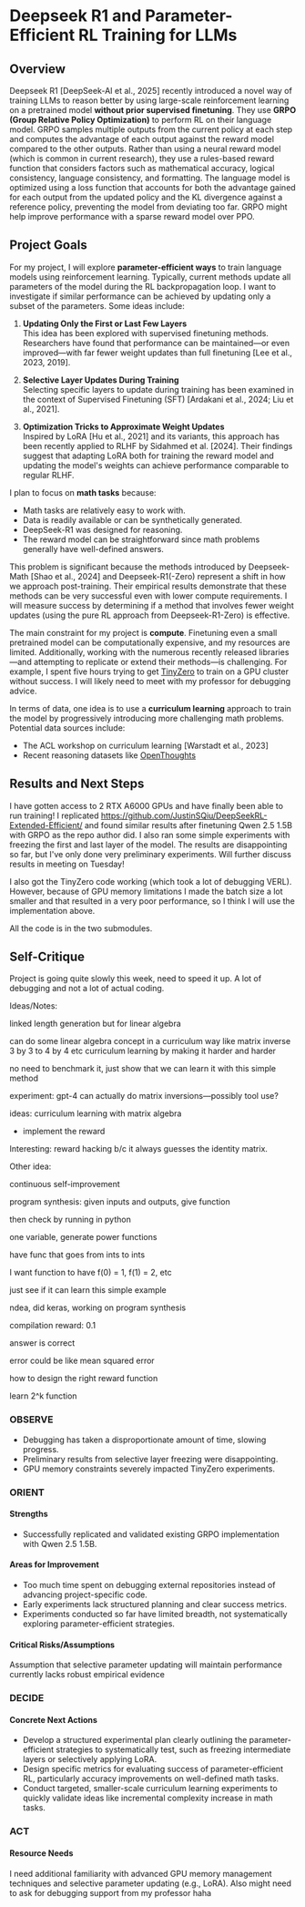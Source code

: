 # Deepseek R1 and Parameter-Efficient RL Training for LLMs

## Overview

Deepseek R1 [DeepSeek-AI et al., 2025] recently introduced a novel way of training LLMs to reason better by using large-scale reinforcement learning on a pretrained model **without prior supervised finetuning**. They use **GRPO (Group Relative Policy Optimization)** to perform RL on their language model. GRPO samples multiple outputs from the current policy at each step and computes the advantage of each output against the reward model compared to the other outputs. Rather than using a neural reward model (which is common in current research), they use a rules-based reward function that considers factors such as mathematical accuracy, logical consistency, language consistency, and formatting. The language model is optimized using a loss function that accounts for both the advantage gained for each output from the updated policy and the KL divergence against a reference policy, preventing the model from deviating too far. GRPO might help improve performance with a sparse reward model over PPO.

## Project Goals

For my project, I will explore **parameter-efficient ways** to train language models using reinforcement learning. Typically, current methods update all parameters of the model during the RL backpropagation loop. I want to investigate if similar performance can be achieved by updating only a subset of the parameters. Some ideas include:

1. **Updating Only the First or Last Few Layers**  
   This idea has been explored with supervised finetuning methods. Researchers have found that performance can be maintained—or even improved—with far fewer weight updates than full finetuning [Lee et al., 2023, 2019].

2. **Selective Layer Updates During Training**  
   Selecting specific layers to update during training has been examined in the context of Supervised Finetuning (SFT) [Ardakani et al., 2024; Liu et al., 2021].

3. **Optimization Tricks to Approximate Weight Updates**  
   Inspired by LoRA [Hu et al., 2021] and its variants, this approach has been recently applied to RLHF by Sidahmed et al. [2024]. Their findings suggest that adapting LoRA both for training the reward model and updating the model's weights can achieve performance comparable to regular RLHF.

I plan to focus on **math tasks** because:
- Math tasks are relatively easy to work with.
- Data is readily available or can be synthetically generated.
- DeepSeek-R1 was designed for reasoning.
- The reward model can be straightforward since math problems generally have well-defined answers.

This problem is significant because the methods introduced by Deepseek-Math [Shao et al., 2024] and Deepseek-R1(-Zero) represent a shift in how we approach post-training. Their empirical results demonstrate that these methods can be very successful even with lower compute requirements. I will measure success by determining if a method that involves fewer weight updates (using the pure RL approach from Deepseek-R1-Zero) is effective.

The main constraint for my project is **compute**. Finetuning even a small pretrained model can be computationally expensive, and my resources are limited. Additionally, working with the numerous recently released libraries—and attempting to replicate or extend their methods—is challenging. For example, I spent five hours trying to get [TinyZero](https://github.com/Jiayi-Pan/TinyZero) to train on a GPU cluster without success. I will likely need to meet with my professor for debugging advice.

In terms of data, one idea is to use a **curriculum learning** approach to train the model by progressively introducing more challenging math problems. Potential data sources include:
- The ACL workshop on curriculum learning [Warstadt et al., 2023]
- Recent reasoning datasets like [OpenThoughts](https://huggingface.co/datasets/open-thoughts/OpenThoughts-114k)

## Results and Next Steps

I have gotten access to 2 RTX A6000 GPUs and have finally been able to run training! I replicated https://github.com/JustinSQiu/DeepSeekRL-Extended-Efficient/ and found similar results after finetuning Qwen 2.5 1.5B with GRPO as the repo author did. I also ran some simple experiments with freezing the first and last layer of the model. The results are disappointing so far, but I've only done very preliminary experiments. Will further discuss results in meeting on Tuesday!

I also got the TinyZero code working (which took a lot of debugging VERL). However, because of GPU memory limitations I made the batch size a lot smaller and that resulted in a very poor performance, so I think I will use the implementation above.

All the code is in the two submodules.

## Self-Critique
Project is going quite slowly this week, need to speed it up. A lot of debugging and not a lot of actual coding.

Ideas/Notes:

linked length generation but for linear algebra

can do some linear algebra concept in a curriculum way like matrix inverse 3 by 3 to 4 by 4 etc
curriculum learning by making it harder and harder

no need to benchmark it, just show that we can learn it with this simple method

experiment: gpt-4 can actually do matrix inversions—possibly tool use?

ideas: curriculum learning with matrix algebra
- implement the reward

Interesting: reward hacking b/c it always guesses the identity matrix.

Other idea:

continuous self-improvement

program synthesis: given inputs and outputs, give function

then check by running in python

one variable, generate power functions

have func that goes from ints to ints

I want function to have f(0) = 1, f(1) = 2, etc

just see if it can learn this simple example

ndea, did keras, working on program synthesis

compilation reward: 0.1

answer is correct

error could be like mean squared error

how to design the right reward function

learn 2^k function

### OBSERVE

* Debugging has taken a disproportionate amount of time, slowing progress.
* Preliminary results from selective layer freezing were disappointing.
* GPU memory constraints severely impacted TinyZero experiments.

### ORIENT

#### Strengths

* Successfully replicated and validated existing GRPO implementation with Qwen 2.5 1.5B.

#### Areas for Improvement

* Too much time spent on debugging external repositories instead of advancing project-specific code.
* Early experiments lack structured planning and clear success metrics.
* Experiments conducted so far have limited breadth, not systematically exploring parameter-efficient strategies.

#### Critical Risks/Assumptions

Assumption that selective parameter updating will maintain performance currently lacks robust empirical evidence

### DECIDE

#### Concrete Next Actions

* Develop a structured experimental plan clearly outlining the parameter-efficient strategies to systematically test, such as freezing intermediate layers or selectively applying LoRA.
* Design specific metrics for evaluating success of parameter-efficient RL, particularly accuracy improvements on well-defined math tasks.
* Conduct targeted, smaller-scale curriculum learning experiments to quickly validate ideas like incremental complexity increase in math tasks.

### ACT

#### Resource Needs

I need additional familiarity with advanced GPU memory management techniques and selective parameter updating (e.g., LoRA). Also might need to ask for debugging support from my professor haha